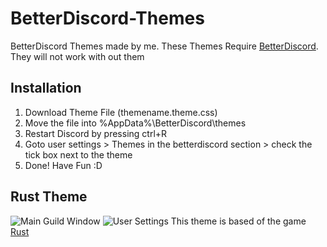 # BetterDiscord-Themes
BetterDiscord Themes made by me.
These Themes Require [BetterDiscord](https://betterdiscord.net/home/). They will not work with out them

## Installation
1. Download Theme File (themename.theme.css)
2. Move the file into %AppData%\BetterDiscord\themes
3. Restart Discord by pressing ctrl+R
4. Goto user settings > Themes in the betterdiscord section > check the tick box next to the theme
5. Done! Have Fun :D

## Rust Theme
![Main Guild Window](https://i.imgur.com/R8GBdVn.png)
![User Settings](https://i.imgur.com/S64tVRX.png)
This theme is based of the game [Rust](https://rust.facepunch.com/)
